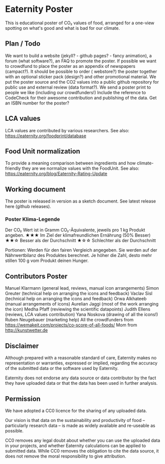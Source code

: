 # Eaternity Poster
This is educational poster of CO₂ values of food, arranged for a one-view spotting on what's good and what is bad for our climate.

## Plan / Todo
We want to build a website (jekyll? - github pages? - fancy animation), a forum (what software?), an FAQ to promote the poster.
If possible we want to crowdfund to place the poster as an appendix of newspapers (campact?).
It should be possible to order ( webstore?) the poster together with an optional sticker pack (design?) and other promotional material.
We put the poster source and the CO2 values into a public github repository for public use and external review (data format?).
We send a poster print to people we like (including our crowdfunders!)
Include the reference to CodeCheck for their awesome contribution and publishing of the data.
Get an ISBN number for the poster?


## LCA values
LCA values are contributed by various researchers. See also: https://eaternity.org/foodprint/database

## Food Unit normalization
To provide a meaning comparison between ingredients and how climate-friendly they are we normalize values with the FoodUnit. See also: https://eaternity.org/blog/Eaternity-Rating-Update

## Working document
The poster is released in version as a sketch document. See latest release here (github releases).

### Poster Klima-Legende

Der CO₂ Wert ist in Gramm CO₂-Äquivalente, jeweils pro 1 kg Produkt angeben.
★★★ Im Ziel der klimafreundlichen Ernährung (50% Besser) 
★★☆ Besser als der Durchschnitt
★☆☆ Schlechter als der Durchschnitt

Portionen: Werden für den fairen Vergleich angegeben. Sie werden auf der Nährwertbilanz des Produktes berechnet. Je höher die Zahl, desto mehr stillen 100 g vom Produkt deinen Hunger.

## Contributors Poster
Manuel Klarmann (general lead, reviews, manual icon arrangements)
Simon Greuter (technical help on arranging the icons and feedback)
Vaclav Sisl (technical help on arranging the icons and feedback)
Orwa Alkhateeb (manual arrangements of icons)
Aurelian Jaggi (most of the work arranging the icon)
Medha Pfaff (reviewing the scientific datapoints)
Judith Ellens (reviews, LCA values contribution)
Yana Noskova (drawing of all the icons!)
Ruben Neugebauer (marketing help)
All the crowdfunders from https://wemakeit.com/projects/co-score-of-all-foods/
Mom from http://kunstwetter.de

## Disclaimer

Although prepared with a reasonable standard of care, Eaternity makes no representation or warranties, expressed or implied, regarding the accuracy of the submitted data or the software used by Eaternity.

Eaternity does not endorse any data source or data contributor by the fact they have uploaded data or that the data has been used in further analysis.

## Permission

We have adopted a CC0 licence for the sharing of any uploaded data.

Our vision is that data on the sustainability and productivity of food – particularly research data – is made as widely available and re-useable as possible.

CC0 removes any legal doubt about whether you can use the uploaded data in your projects, and whether Eaternity calculations can be applied to submitted data. While CC0 removes the obligation to cite the data source, it does not remove the moral responsibility to give attribution.
